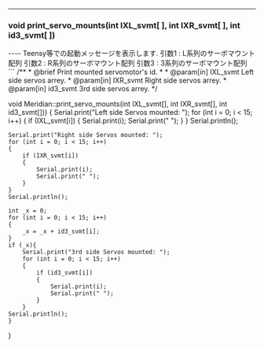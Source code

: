 ----  
<h3>void print_servo_mounts(int IXL_svmt[ ], int IXR_svmt[ ], int id3_svmt[ ])</h3>
----  
Teensy等での起動メッセージを表示します.   
引数1 : L系列のサーボマウント配列  
引数2 : R系列のサーボマウント配列  
引数3 : 3系列のサーボマウント配列  
  
<br>  
```  
/**
 * @brief Print mounted servomotor's id.
 *
 * @param[in] IXL_svmt Left side servos arrey.
 * @param[in] IXR_svmt Right side servos arrey.
 * @param[in] id3_svmt 3rd side servos arrey.
 */
  
void Meridian::print_servo_mounts(int IXL_svmt[], int IXR_svmt[], int id3_svmt[]))
{
    Serial.print("Left side Servos mounted:  ");
    for (int i = 0; i < 15; i++)
    {
        if (IXL_svmt[i])
        {
            Serial.print(i);
            Serial.print(" ");
        }
    }
    Serial.println();

    Serial.print("Right side Servos mounted: ");
    for (int i = 0; i < 15; i++)
    {
        if (IXR_svmt[i])
        {
            Serial.print(i);
            Serial.print(" ");
        }
    }
    Serial.println();

    int _x = 0;
    for (int i = 0; i < 15; i++)
    {
        _x = _x + id3_svmt[i];
    }
    if (_x){
        Serial.print("3rd side Servos mounted: ");
        for (int i = 0; i < 15; i++)
        {
            if (id3_svmt[i])
            {
                Serial.print(i);
                Serial.print(" ");
            }
        }
    Serial.println();
    }
}
```